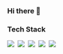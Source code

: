 ### Hi there 👋

<!--
**alsrbs12304/alsrbs12304** is a ✨ _special_ ✨ repository because its `README.md` (this file) appears on your GitHub profile.

Here are some ideas to get you started:

- 🔭 I’m currently working on ...
- 🌱 I’m currently learning ...
- 👯 I’m looking to collaborate on ...
- 🤔 I’m looking for help with ...
- 💬 Ask me about ...
- 📫 How to reach me: ...
- 😄 Pronouns: ...
- ⚡ Fun fact: ...
-->
### Tech Stack
<img src="https://img.shields.io/badge/Android-3DDC84?style=flat-square&logo=Android&logoColor=white"/>&nbsp;
<img src="https://img.shields.io/badge/Java-dc782c?style=flat-square&logo=Java&logoColor=white"/>&nbsp;
<img src="https://img.shields.io/badge/Kotlin-765ad4?style=flat-square&logo=Kotlin&logoColor=white"/>&nbsp;
<img src="https://img.shields.io/badge/Mysql-50799e?style=flat-square&logo=MySQL&logoColor=white"/>&nbsp;
<img src="https://img.shields.io/badge/Node.js-96c852?style=flat-square&logo=Node.js&logoColor=white"/>&nbsp;
